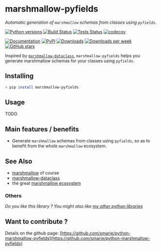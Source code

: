 # marshmallow-pyfields

*Automatic generation of `marshmallow` schemas from classes using `pyfields`.*

[![Python versions](https://img.shields.io/pypi/pyversions/marshmallow-pyfields.svg)](https://pypi.python.org/pypi/marshmallow-pyfields/) [![Build Status](https://travis-ci.org/smarie/python-marshmallow-pyfields.svg?branch=master)](https://travis-ci.org/smarie/python-marshmallow-pyfields) [![Tests Status](https://smarie.github.io/python-marshmallow-pyfields/junit/junit-badge.svg?dummy=8484744)](https://smarie.github.io/python-marshmallow-pyfields/junit/report.html) [![codecov](https://codecov.io/gh/smarie/python-marshmallow-pyfields/branch/master/graph/badge.svg)](https://codecov.io/gh/smarie/python-marshmallow-pyfields)

[![Documentation](https://img.shields.io/badge/doc-latest-blue.svg)](https://smarie.github.io/python-marshmallow-pyfields/) [![PyPI](https://img.shields.io/pypi/v/marshmallow-pyfields.svg)](https://pypi.python.org/pypi/marshmallow-pyfields/) [![Downloads](https://pepy.tech/badge/marshmallow-pyfields)](https://pepy.tech/project/marshmallow-pyfields) [![Downloads per week](https://pepy.tech/badge/marshmallow-pyfields/week)](https://pepy.tech/project/marshmallow-pyfields) [![GitHub stars](https://img.shields.io/github/stars/smarie/python-marshmallow-pyfields.svg)](https://github.com/smarie/python-marshmallow-pyfields/stargazers)


Inspired by [`marshmallow-dataclass`](https://github.com/lovasoa/marshmallow_dataclass), `marshmallow-pyfields` helps you generate marshmallow schemas for your classes using `pyfields`. 


## Installing

```bash
> pip install marshmallow-pyfields
```

## Usage

TODO

## Main features / benefits

 * Generate `marshmallow` schemas from classes using `pyfields`, so as to benefit from the whole `marshmallow` ecosystem.

## See Also

 - [marshmallow](https://marshmallow.readthedocs.io/en/stable/) of course
 - [marshmallow-dataclass](https://github.com/lovasoa/marshmallow_dataclass)
 - the great [marshmallow ecosystem](https://github.com/marshmallow-code/marshmallow/wiki/Ecosystem)

### Others

*Do you like this library ? You might also like [my other python libraries](https://github.com/smarie/OVERVIEW#python)* 

## Want to contribute ?

Details on the github page: [https://github.com/smarie/python-marshmallow-pyfields](https://github.com/smarie/python-marshmallow-pyfields)
